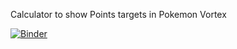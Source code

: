 Calculator to show Points targets in Pokemon Vortex

[![Binder](https://mybinder.org/badge_logo.svg)](https://mybinder.org/v2/gh/LW337/VortexExpCalc/tree/main
)
